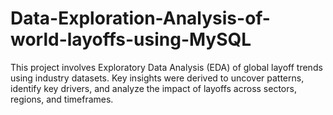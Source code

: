 # Data-Exploration-Analysis-of-world-layoffs-using-MySQL
This project involves Exploratory Data Analysis (EDA) of global layoff trends using industry datasets. Key insights were derived to uncover patterns, identify key drivers, and analyze the impact of layoffs across sectors, regions, and timeframes.

